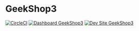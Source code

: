 # GeekShop3

[![CircleCI](https://circleci.com/gh/kemarjackson26/GeekShop3.svg?style=shield)](https://circleci.com/gh/kemarjackson26/GeekShop3)
[![Dashboard GeekShop3](https://img.shields.io/badge/dashboard-GeekShop3-yellow.svg)](https://dashboard.pantheon.io/sites/ce64914b-e4a6-4f54-9bd0-155fe4eb981c#dev/code)
[![Dev Site GeekShop3](https://img.shields.io/badge/site-GeekShop3-blue.svg)](http://dev-GeekShop3.pantheonsite.io/)